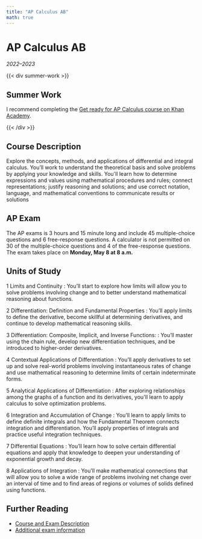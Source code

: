 ```yaml
---
title: "AP Calculus AB"
math: true
---
```


# AP Calculus AB
_2022–2023_

{{< div summer-work >}}

## Summer Work
I recommend completing the [Get ready for AP Calculus course on Khan Academy](https://www.khanacademy.org/math/get-ready-for-ap-calc).

{{< /div >}}

## Course Description
Explore the concepts, methods, and applications of differential and integral calculus. You’ll work to understand the theoretical basis and solve problems by applying your knowledge and skills. You'll learn how to determine expressions and values using mathematical procedures and rules; connect representations; justify reasoning and solutions; and use correct notation, language, and mathematical conventions to communicate results or solutions

## AP Exam
The AP exams is 3 hours and 15 minute long and include 45 multiple-choice questions and 6 free-response questions. A calculator is not permitted on 30 of the multiple-choice questions and 4 of the free-response questions. The exam takes place on **Monday, May 8 at 8 a.m.**

## Units of Study
1 Limits and Continuity
: You’ll start to explore how limits will allow you to solve problems involving change and to better understand mathematical reasoning about functions.

2 Differentiation: Definition and Fundamental Properties
: You’ll apply limits to define the derivative, become skillful at determining derivatives, and continue to develop mathematical reasoning skills.

3 Differentiation: Composite, Implicit, and Inverse Functions:
: You’ll master using the chain rule, develop new differentiation techniques, and be introduced to higher-order derivatives.

4 Contextual Applications of Differentiation
: You’ll apply derivatives to set up and solve real-world problems involving instantaneous rates of change and use mathematical reasoning to determine limits of certain indeterminate forms.

5 Analytical Applications of Differentiation
: After exploring relationships among the graphs of a function and its derivatives, you'll learn to apply calculus to solve optimization problems.

6 Integration and Accumulation of Change
: You’ll learn to apply limits to define definite integrals and how the Fundamental Theorem connects integration and differentiation. You’ll apply properties of integrals and practice useful integration techniques.

7 Differential Equations
: You’ll learn how to solve certain differential equations and apply that knowledge to deepen your understanding of exponential growth and decay.

8 Applications of Integration
: You’ll make mathematical connections that will allow you to solve a wide range of problems involving net change over an interval of time and to find areas of regions or volumes of solids defined using functions.

<!--
## Course Format and Miscellaneous
This course will use the [Beauty and Joy of Computing curriculum](https://bjc.edc.org/) which is developed by UC Berkeley. A large part of the course will have students work in [Snap<em>!</em>, an advanced block-based programming language](https://snap.berkeley.edu/snap/snap.html).

Also ...

- Grading is point-based
- Late work loses two percentage points per day with a floor of 70%
- There is no final exam
- Question? Ask your classmates first
- Pick up a piece of garbage on your way out of the classroom
-->

## Further Reading
- [Course and Exam Description](https://apcentral.collegeboard.org/media/pdf/ap-calculus-ab-and-bc-course-and-exam-description.pdf)
- [Additional exam information](https://apstudents.collegeboard.org/courses/ap-calculus-ab/assessment)
